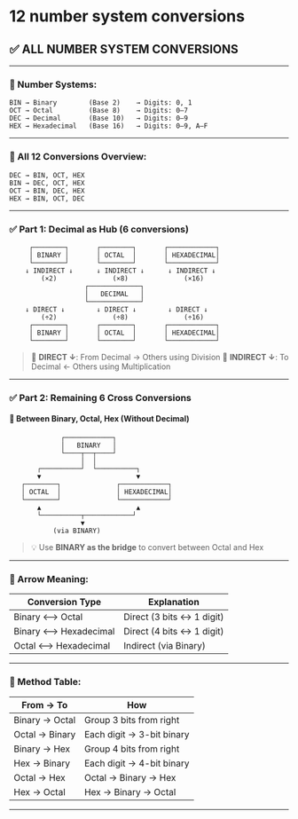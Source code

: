 # **12 number system conversions**

## ✅ ALL NUMBER SYSTEM CONVERSIONS

---

### 🔢 Number Systems:

```
BIN → Binary        (Base 2)    → Digits: 0, 1  
OCT → Octal         (Base 8)    → Digits: 0–7  
DEC → Decimal       (Base 10)   → Digits: 0–9  
HEX → Hexadecimal   (Base 16)   → Digits: 0–9, A–F  
```

---

### 🔁 All 12 Conversions Overview:

```
DEC → BIN, OCT, HEX  
BIN → DEC, OCT, HEX  
OCT → BIN, DEC, HEX  
HEX → BIN, OCT, DEC  
```

---

### ✅ Part 1: Decimal as Hub (6 conversions)

```
     ┌────────┐       ┌────────┐       ┌────────────┐
     │ BINARY │       │ OCTAL  │       │ HEXADECIMAL│
     └────────┘       └────────┘       └────────────┘
    ↓ INDIRECT ↓      ↓ INDIRECT ↓      ↓ INDIRECT ↓
        (×2)              (×8)              (×16)
                   ┌─────────────┐
                   │   DECIMAL   │
                   └─────────────┘
    ↓ DIRECT ↓        ↓ DIRECT ↓        ↓ DIRECT ↓
        (÷2)              (÷8)              (÷16)
     ┌────────┐       ┌────────┐       ┌────────────┐
     │ BINARY │       │ OCTAL  │       │ HEXADECIMAL│
     └────────┘       └────────┘       └────────────┘
```

> 🧠 **DIRECT ↓**: From Decimal → Others using Division
> 🧠 **INDIRECT ↓**: To Decimal ← Others using Multiplication

---

### ✅ Part 2: Remaining 6 Cross Conversions

#### 📍 Between Binary, Octal, Hex (Without Decimal)

```
             ┌────────────┐
             │   BINARY   │
             └────┬──┬────┘
                  │  │
       ┌──────────┘  └──────────┐
       ▼                        ▼
   ┌────────┐              ┌────────────┐
   │ OCTAL  │              │ HEXADECIMAL│
   └────────┘              └────────────┘
       ▲                        ▲
       └──────────┬────────────┘
                  ▼
           (via BINARY)
```

> 💡 Use **BINARY as the bridge** to convert between Octal and Hex

---

### 🧭 Arrow Meaning:

| Conversion Type      | Explanation               |
| -------------------- | ------------------------- |
| Binary ⟷ Octal       | Direct (3 bits ↔ 1 digit) |
| Binary ⟷ Hexadecimal | Direct (4 bits ↔ 1 digit) |
| Octal ⟷ Hexadecimal  | Indirect (via Binary)     |

---

### 🧮 Method Table:

| From → To      | How                       |
| -------------- | ------------------------- |
| Binary → Octal | Group 3 bits from right   |
| Octal → Binary | Each digit → 3-bit binary |
| Binary → Hex   | Group 4 bits from right   |
| Hex → Binary   | Each digit → 4-bit binary |
| Octal → Hex    | Octal → Binary → Hex      |
| Hex → Octal    | Hex → Binary → Octal      |

---